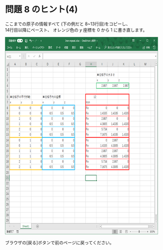 # 問題 8 のヒント(4)
ここまでの原子の情報すべて (下の例だと 8~13行目)をコピーし、  
14行目以降にペースト、 オレンジ色の <em>y</em> 座標を 0 から 1 に書き直します。

<img class="alignnone size-full wp-image-11744" src="/img/q8-nn4-1.png" alt="" width="709" height="650" />

ブラウザの[戻る]ボタンで前のページに戻ってください。
